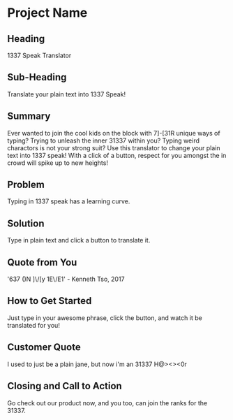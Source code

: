 # Project Name #

<!-- 
> This material was originally posted [here](http://www.quora.com/What-is-Amazons-approach-to-product-development-and-product-management). It is reproduced here for posterities sake.

There is an approach called "working backwards" that is widely used at Amazon. They work backwards from the customer, rather than starting with an idea for a product and trying to bolt customers onto it. While working backwards can be applied to any specific product decision, using this approach is especially important when developing new products or features.

For new initiatives a product manager typically starts by writing an internal press release announcing the finished product. The target audience for the press release is the new/updated product's customers, which can be retail customers or internal users of a tool or technology. Internal press releases are centered around the customer problem, how current solutions (internal or external) fail, and how the new product will blow away existing solutions.

If the benefits listed don't sound very interesting or exciting to customers, then perhaps they're not (and shouldn't be built). Instead, the product manager should keep iterating on the press release until they've come up with benefits that actually sound like benefits. Iterating on a press release is a lot less expensive than iterating on the product itself (and quicker!).

If the press release is more than a page and a half, it is probably too long. Keep it simple. 3-4 sentences for most paragraphs. Cut out the fat. Don't make it into a spec. You can accompany the press release with a FAQ that answers all of the other business or execution questions so the press release can stay focused on what the customer gets. My rule of thumb is that if the press release is hard to write, then the product is probably going to suck. Keep working at it until the outline for each paragraph flows. 

Oh, and I also like to write press-releases in what I call "Oprah-speak" for mainstream consumer products. Imagine you're sitting on Oprah's couch and have just explained the product to her, and then you listen as she explains it to her audience. That's "Oprah-speak", not "Geek-speak".

Once the project moves into development, the press release can be used as a touchstone; a guiding light. The product team can ask themselves, "Are we building what is in the press release?" If they find they're spending time building things that aren't in the press release (overbuilding), they need to ask themselves why. This keeps product development focused on achieving the customer benefits and not building extraneous stuff that takes longer to build, takes resources to maintain, and doesn't provide real customer benefit (at least not enough to warrant inclusion in the press release).
 -->
 
## Heading ##
1337 Speak Translator

## Sub-Heading ##
Translate your plain text into 1337 Speak!

## Summary ##
Ever wanted to join the cool kids on the block with 7]-[31R unique ways of typing? Trying to unleash the inner 31337 within you? Typing weird charactors is not your strong suit? Use this translator to change your plain text into 1337 speak! With a click of a button, respect for you amongst the in crowd will spike up to new heights!

## Problem ##
Typing in 1337 speak has a learning curve.

## Solution ##
Type in plain text and click a button to translate it.

## Quote from You ##
'637 ()N ]\\/[y 1E\\/E1' - Kenneth Tso, 2017

## How to Get Started ##
Just type in your awesome phrase, click the button, and watch it be translated for you!

## Customer Quote ##
I used to just be a plain jane, but now i'm an 31337 H@><><0r

## Closing and Call to Action ##
Go check out our product now, and you too, can join the ranks for the 31337.